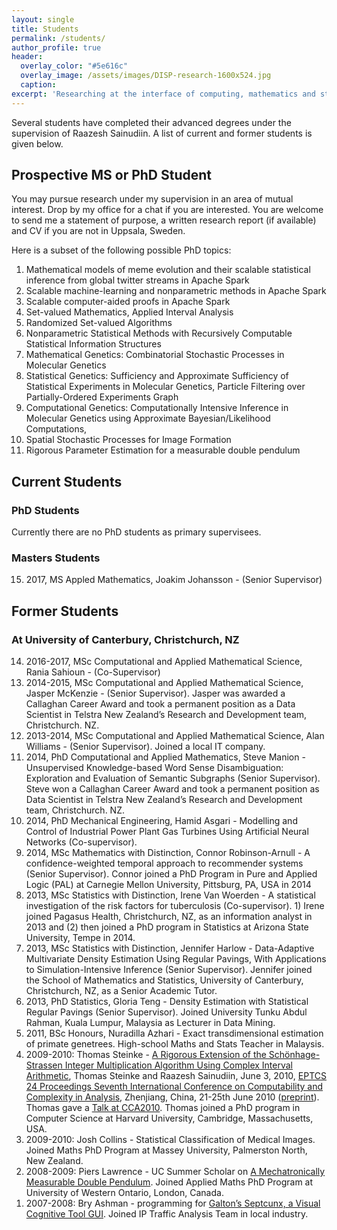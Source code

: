 ```yaml
---
layout: single
title: Students
permalink: /students/
author_profile: true
header:
  overlay_color: "#5e616c"
  overlay_image: /assets/images/DISP-research-1600x524.jpg
  caption: 
excerpt: 'Researching at the interface of computing, mathematics and statistics.<br /><br /><br />'
---
```


Several students have completed their advanced degrees under the supervision of Raazesh Sainudiin. 
A list of current and former students is given below.


Prospective MS or PhD Student
------------------------------

You may pursue research under my supervision in an area of mutual
interest. Drop by my office for a chat if you are interested. You are
welcome to send me a statement of purpose, a written research report (if
available) and CV if you are not in Uppsala, Sweden.

Here is a subset of the following possible PhD topics:

1. Mathematical models of meme evolution and their scalable statistical
    inference from global twitter streams in Apache Spark
2. Scalable machine-learning and nonparametric methods in Apache Spark
3. Scalable computer-aided proofs in Apache Spark
4. Set-valued Mathematics, Applied Interval Analysis
5. Randomized Set-valued Algorithms
6. Nonparametric Statistical Methods with Recursively Computable
   Statistical Information Structures
7. Mathematical Genetics: Combinatorial Stochastic Processes in
    Molecular Genetics
8. Statistical Genetics: Sufficiency and Approximate Sufficiency of
   Statistical Experiments in Molecular Genetics, Particle Filtering
   over Partially-Ordered Experiments Graph
9. Computational Genetics: Computationally Intensive Inference in
   Molecular Genetics using Approximate Bayesian/Likelihood
   Computations,
10. Spatial Stochastic Processes for Image Formation
11. Rigorous Parameter Estimation for a measurable double pendulum


Current Students
----------------

### PhD Students

Currently there are no PhD students as primary supervisees.

### Masters Students

<ol reversed="" start="15">
<li>2017, MS Appled Mathematics, Joakim Johansson - (Senior Supervisor)</li>
</ol>


Former Students 
---------------

### At University of Canterbury, Christchurch, NZ

<ol reversed="">
  <li>2016-2017, MSc Computational and Applied Mathematical Science, Rania
    Sahioun - (Co-Supervisor)</li>
  <li>2014-2015, MSc Computational and Applied Mathematical Science,
    Jasper McKenzie - (Senior Supervisor). Jasper was awarded a
    Callaghan Career Award and took a permanent position as a Data
    Scientist in Telstra New Zealand’s Research and Development
    team, Christchurch. NZ.</li>
  <li>2013-2014, MSc Computational and Applied Mathematical Science, Alan
    Williams - (Senior Supervisor). Joined a local IT company.</li>
  <li>2014, PhD Computational and Applied Mathematics, Steve Manion - 
    Unsupervised Knowledge-based Word
    Sense Disambiguation: Exploration and Evaluation of Semantic
    Subgraphs (Senior Supervisor). Steve won a Callaghan Career Award
    and took a permanent position as Data Scientist in Telstra New Zealand’s
    Research and Development team, Christchurch. NZ.</li>
  <li>2014, PhD Mechanical Engineering, Hamid Asgari - Modelling and
    Control of Industrial Power Plant Gas Turbines Using Artificial
    Neural Networks (Co-supervisor).</li>
  <li>2014, MSc Mathematics with Distinction, Connor Robinson-Arnull - A
    confidence-weighted temporal approach to recommender systems
    (Senior Supervisor). Connor joined a PhD Program in Pure and Applied
    Logic (PAL) at Carnegie Mellon University, Pittsburg, PA, USA in
    2014</li>
  <li>2013, MSc Statistics with Distinction, Irene Van Woerden - A
    statistical investigation of the risk factors for
    tuberculosis (Co-supervisor). 1) Irene joined Pagasus Health,
    Christchurch, NZ, as an information analyst in 2013 and (2) then
    joined a PhD program in Statistics at Arizona State University,
    Tempe in 2014.</li>
  <li>2013, MSc Statistics with Distinction, Jennifer Harlow -
    Data-Adaptive Multivariate Density Estimation Using Regular Pavings,
    With Applications to Simulation-Intensive Inference
    (Senior Supervisor). Jennifer joined the School of Mathematics and
    Statistics, University of Canterbury, Christchurch, NZ, as a Senior
    Academic Tutor.</li>
  <li>2013, PhD Statistics, Gloria Teng - Density Estimation with
    Statistical Regular Pavings (Senior Supervisor). Joined University
    Tunku Abdul Rahman, Kuala Lumpur, Malaysia as Lecturer in
    Data Mining.</li>
  <li>2011, BSc Honours, Nuradilla Azhari - Exact transdimensional
    estimation of primate genetrees. High-school Maths and Stats Teacher
    in Malaysis.</li>
  <li>2009-2010: Thomas Steinke - <a href="http://arxiv.org/abs/1006.0405v1">A Rigorous Extension of the
Schönhage-Strassen Integer Multiplication Algorithm Using Complex
Interval Arithmetic</a>,
Thomas Steinke and Raazesh Sainudiin, June 3, 2010, <a href="http://arxiv.org/html/1006.0551">EPTCS 24 Proceedings Seventh International Conference on Computability and Complexity in Analysis</a>,
Zhenjiang, China, 21-25th June 2010
(<a href="http://lamastex.org/preprints/ComplexIntMulCCA2010.pdf">preprint</a>).
Thomas gave a <a href="http://lamastex.org/talks/SteinkeSainudiinCCA2010Slides.pdf">Talk at CCA2010</a>.
Thomas joined a PhD program in Computer Science at Harvard
University, Cambridge, Massachusetts, USA.</li>
  <li>2009-2010: Josh Collins - Statistical Classification of
Medical Images. Joined Maths PhD Program at Massey University,
Palmerston North, New Zealand.</li>
  <li>2008-2009: Piers Lawrence - UC Summer Scholar on <a href="http://lamastex.org/lmse/double-pendulum/">A Mechatronically Measurable Double Pendulum</a>. Joined Applied
Maths PhD Program at University of Western Ontario, London, Canada.</li>
  <li>2007-2008: Bry Ashman - programming for <a href="http://lamastex.org/lmse/quinseptcunx/">Galton’s Septcunx, a Visual Cognitive Tool GUI</a>. Joined
IP Traffic Analysis Team in local industry.</li>
</ol>

